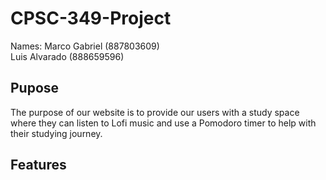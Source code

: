 # CPSC-349-Project
Names: Marco Gabriel (887803609)  
       Luis Alvarado (888659596)

## Pupose 
The purpose of our website is to provide our users with a study space where they can listen to Lofi music and use a Pomodoro timer to help with their studying journey. 

## Features
